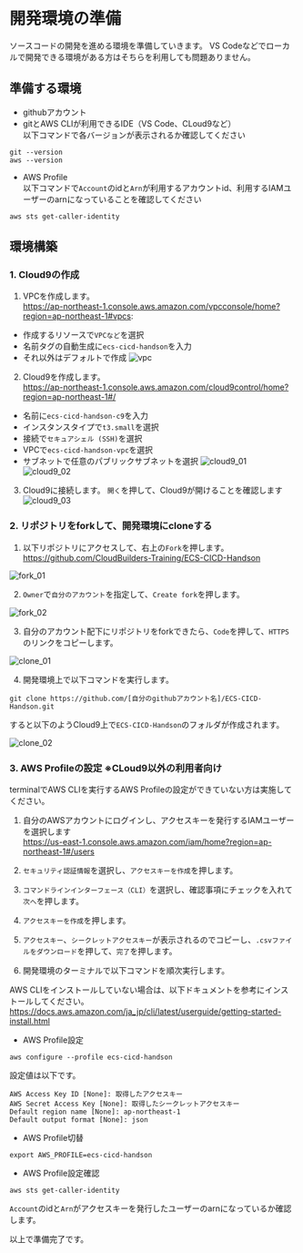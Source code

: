 # 開発環境の準備

ソースコードの開発を進める環境を準備していきます。
VS Codeなどでローカルで開発できる環境がある方はそちらを利用しても問題ありません。

## 準備する環境

- githubアカウント
- gitとAWS CLIが利用できるIDE（VS Code、CLoud9など）  
以下コマンドで各バージョンが表示されるか確認してください
```
git --version
aws --version
```
- AWS Profile  
以下コマンドで`Account`のidと`Arn`が利用するアカウントid、利用するIAMユーザーのarnになっていることを確認してください
```
aws sts get-caller-identity
```

## 環境構築
### 1. Cloud9の作成

1. VPCを作成します。  
https://ap-northeast-1.console.aws.amazon.com/vpcconsole/home?region=ap-northeast-1#vpcs:
- 作成するリソースで`VPCなど`を選択
- 名前タグの自動生成に`ecs-cicd-handson`を入力
- それ以外はデフォルトで作成
![vpc](./img/vpc.png)

2. Cloud9を作成します。  
https://ap-northeast-1.console.aws.amazon.com/cloud9control/home?region=ap-northeast-1#/
- 名前に`ecs-cicd-handson-c9`を入力
- インスタンスタイプで`t3.small`を選択
- 接続で`セキュアシェル (SSH)`を選択
- VPCで`ecs-cicd-handson-vpc`を選択
- サブネットで任意のパブリックサブネットを選択
![cloud9_01](./img/cloud9_01.png)
![cloud9_02](./img/cloud9_02.png)

3. Cloud9に接続します。
`開く`を押して、Cloud9が開けることを確認します
![cloud9_03](./img/cloud9_03.png)

### 2. リポジトリをforkして、開発環境にcloneする

1. 以下リポジトリにアクセスして、右上の`Fork`を押します。  
https://github.com/CloudBuilders-Training/ECS-CICD-Handson

![fork_01](./img/fork_01.png)

2. `Owner`で`自分のアカウント`を指定して、`Create fork`を押します。

![fork_02](./img/fork_02.png)

3. 自分のアカウント配下にリポジトリをforkできたら、`Code`を押して、`HTTPS`のリンクをコピーします。

![clone_01](./img/clone_01.png)

4. 開発環境上で以下コマンドを実行します。
```
git clone https://github.com/[自分のgithubアカウント名]/ECS-CICD-Handson.git
```
すると以下のようCloud9上で`ECS-CICD-Handson`のフォルダが作成されます。

![clone_02](./img/clone_02.png)

### 3. AWS Profileの設定 ※CLoud9以外の利用者向け

terminalでAWS CLIを実行するAWS Profileの設定ができていない方は実施してください。

1. 自分のAWSアカウントにログインし、アクセスキーを発行するIAMユーザーを選択します  
https://us-east-1.console.aws.amazon.com/iam/home?region=ap-northeast-1#/users

2. `セキュリティ認証情報`を選択し、`アクセスキーを作成`を押します。

3. `コマンドラインインターフェース（CLI）`を選択し、確認事項にチェックを入れて`次へ`を押します。

4. `アクセスキーを作成`を押します。

5. `アクセスキー`、`シークレットアクセスキー`が表示されるのでコピーし、`.csvファイルをダウンロード`を押して、`完了`を押します。

6. 開発環境のターミナルで以下コマンドを順次実行します。

AWS CLIをインストールしていない場合は、以下ドキュメントを参考にインストールしてください。  
https://docs.aws.amazon.com/ja_jp/cli/latest/userguide/getting-started-install.html

- AWS Profile設定
```
aws configure --profile ecs-cicd-handson
```
設定値は以下です。
```
AWS Access Key ID [None]: 取得したアクセスキー
AWS Secret Access Key [None]: 取得したシークレットアクセスキー
Default region name [None]: ap-northeast-1
Default output format [None]: json
```
- AWS Profile切替
```
export AWS_PROFILE=ecs-cicd-handson
```

- AWS Profile設定確認
```
aws sts get-caller-identity
```
`Account`のidと`Arn`がアクセスキーを発行したユーザーのarnになっているか確認します。

以上で準備完了です。